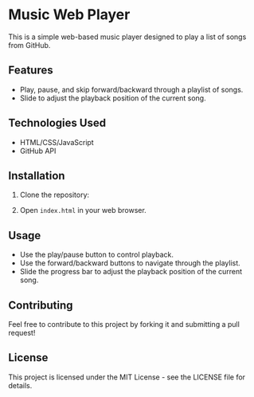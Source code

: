 # Music Web Player

This is a simple web-based music player designed to play a list of songs from GitHub.

## Features

- Play, pause, and skip forward/backward through a playlist of songs.
- Slide to adjust the playback position of the current song.

## Technologies Used

- HTML/CSS/JavaScript
- GitHub API

## Installation

1. Clone the repository:


2. Open `index.html` in your web browser.

## Usage

- Use the play/pause button to control playback.
- Use the forward/backward buttons to navigate through the playlist.
- Slide the progress bar to adjust the playback position of the current song.

## Contributing

Feel free to contribute to this project by forking it and submitting a pull request!

## License

This project is licensed under the MIT License - see the LICENSE file for details.
